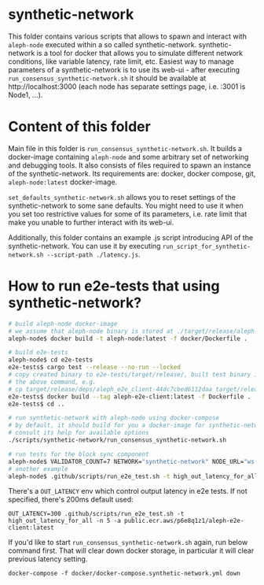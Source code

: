 # synthetic-network

This folder contains various scripts that allows to spawn and interact with `aleph-node` executed within a so called
synthetic-network. synthetic-network is a tool for docker that allows you to simulate different network conditions, like
variable latency, rate limit, etc. Easiest way to manage parameters of a synthetic-network is to use its web-ui - after
executing `run_consensus_synthetic-network.sh` it should be available at http://localhost:3000 (each node has separate settings
page, i.e. :3001 is Node1, ...).

# Content of this folder

Main file in this folder is `run_consensus_synthetic-network.sh`. It builds a docker-image containing `aleph-node` and some
arbitrary set of networking and debugging tools. It also consists of files required to spawn an instance of the
synthetic-network. Its requirements are: docker, docker compose, git, `aleph-node:latest` docker-image.

`set_defaults_synthetic-network.sh` allows you to reset settings of the synthetic-network to some sane defaults. You might need
to use it when you set too restrictive values for some of its parameters, i.e. rate limit that make you unable to further
interact with its web-ui.

Additionally, this folder contains an example .js script introducing API of the synthetic-network. You can use it by executing
`run_script_for_synthetic-network.sh --script-path ./latency.js`.

# How to run e2e-tests that using synthetic-network?

```bash
# build aleph-node docker-image
# we assume that aleph-node binary is stored at ./target/release/aleph-node
aleph-node$ docker build -t aleph-node:latest -f docker/Dockerfile .

# build e2e-tests
aleph-node$ cd e2e-tests
e2e-tests$ cargo test --release --no-run --locked
# copy created binary to e2e-tests/target/release/, built test binary is in the last line of
# the above command, e.g.
# cp target/release/deps/aleph_e2e_client-44dc7cbed6112daa target/release/aleph-e2e-client
e2e-tests$ docker build --tag aleph-e2e-client:latest -f Dockerfile .
e2e-tests$ cd ..

# run synthetic-network with aleph-node using docker-compose
# by default, it should build for you a docker-image for synthetic-network
# consult its help for available options
./scripts/synthetic-network/run_consensus_synthetic-network.sh

# run tests for the block sync component
aleph-node$ VALIDATOR_COUNT=7 NETWORK="synthetic-network" NODE_URL="ws://Node0:9944" ./.github/scripts/run_e2e_test.sh -t test::sync -n 7
# another example
aleph-node$ .github/scripts/run_e2e_test.sh -t high_out_latency_for_all -a public.ecr.aws/p6e8q1z1/aleph-e2e-client:latest
```

There's a `OUT_LATENCY` env which control output latency in e2e tests. If not specified, there's 200ms
default used:
```shell
OUT_LATENCY=300 .github/scripts/run_e2e_test.sh -t high_out_latency_for_all -n 5 -a public.ecr.aws/p6e8q1z1/aleph-e2e-client:latest
```

If you'd like to start `run_consensus_synthetic-network.sh` again, run below command first. 
That will clear down docker storage, in particular it will clear previous latency setting.
```shell
docker-compose -f docker/docker-compose.synthetic-network.yml down
```
